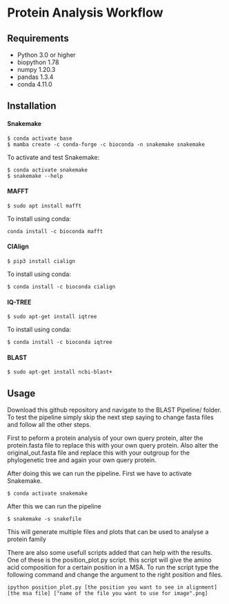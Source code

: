 # Protein Analysis Workflow
## Requirements
- Python 3.0 or higher
- biopython 1.78
- numpy 1.20.3
- pandas 1.3.4
- conda 4.11.0
## Installation
#### Snakemake
```
$ conda activate base
$ mamba create -c conda-forge -c bioconda -n snakemake snakemake
```
To activate and test Snakemake:
```
$ conda activate snakemake
$ snakemake --help
```
#### MAFFT
```
$ sudo apt install mafft
```
To install using conda:
```
conda install -c bioconda mafft
```
#### CIAlign
```
$ pip3 install cialign
```
To install using conda:
```
$ conda install -c bioconda cialign
```
#### IQ-TREE
```
$ sudo apt-get install iqtree
```
To install using conda:
```
$ conda install -c bioconda iqtree
```
#### BLAST
```
$ sudo apt-get install ncbi-blast+
```
## Usage

Download this github repository and navigate to the BLAST Pipeline/ folder. To test the pipeline simply skip the next step saying to change fasta files and follow all the other steps.

First to peform a protein analysis of your own query protein, alter the protein.fasta file to replace this with your own query protein. Also alter the original_out.fasta file and replace this with your outgroup for the phylogenetic tree and again your own query protein.

After doing this we can run the pipeline. First we have to activate Snakemake.
```
$ conda activate snakemake
```
After this we can run the pipeline 
```
$ snakemake -s snakefile
```
This will generate multiple files and plots that can be used to analyse a protein family 

There are also some usefull scripts added that can help with the results. One of these is the position_plot.py script. this script will give the amino acid composition for a certain position in a MSA.
To run the script type the following command and change the argument to the right position and files.
```
ipython position_plot.py [the position you want to see in alignment] [the msa file] ["name of the file you want to use for image".png] 
```
